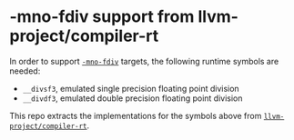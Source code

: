 # -mno-fdiv support from llvm-project/compiler-rt

In order to support [`-mno-fdiv`](https://gcc.gnu.org/onlinedocs/gcc/RISC-V-Options.html#index-mfdiv) targets,
the following runtime symbols are needed:

* `__divsf3`, emulated single precision floating point division
* `__divdf3`, emulated double precision floating point division

This repo extracts the implementations for the symbols above from
[`llvm-project/compiler-rt`](https://github.com/llvm/llvm-project/tree/main/compiler-rt).
